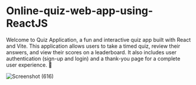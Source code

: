 # Online-quiz-web-app-using-ReactJS
Welcome to Quiz Application, a fun and interactive quiz app built with React and Vite. This application allows users to take a timed quiz, review their answers, and view their scores on a leaderboard. It also includes user authentication (sign-up and login) and a thank-you page for a complete user experience. 🚀

![Screenshot (616)](https://github.com/user-attachments/assets/d79c5c34-96a8-4e3b-b077-bd75ce5ed5c7)
